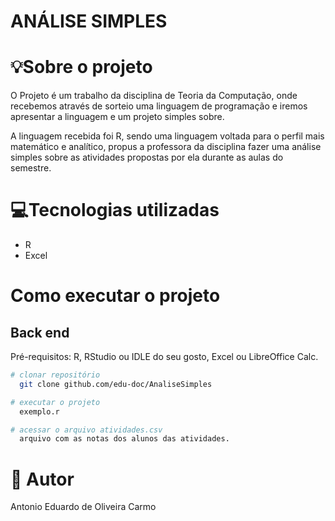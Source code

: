 # ANÁLISE SIMPLES

# 💡Sobre o projeto

O Projeto é um trabalho da disciplina de Teoria da Computação, onde recebemos através de sorteio uma linguagem de programação e iremos apresentar a linguagem e um projeto simples sobre.

A linguagem recebida foi R, sendo uma linguagem voltada para o perfil mais matemático e analítico,
propus a professora da disciplina fazer uma análise simples sobre as atividades propostas por ela durante as aulas do semestre.

# 💻Tecnologias utilizadas
- R
- Excel

# Como executar o projeto

## Back end
Pré-requisitos: R,
                RStudio ou IDLE do seu gosto,
                Excel ou LibreOffice Calc.

```bash
# clonar repositório
  git clone github.com/edu-doc/AnaliseSimples

# executar o projeto
  exemplo.r

# acessar o arquivo atividades.csv
  arquivo com as notas dos alunos das atividades.

```

# 🦉 Autor

Antonio Eduardo de Oliveira Carmo
